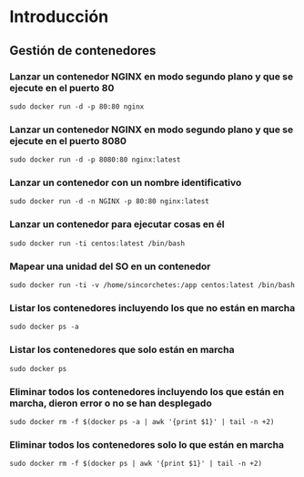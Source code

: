 # Introducción

## Gestión de contenedores

### Lanzar un contenedor NGINX en modo segundo plano y que se ejecute en el puerto 80

```
sudo docker run -d -p 80:80 nginx
```

### Lanzar un contenedor NGINX en modo segundo plano y que se ejecute en el puerto 8080

```
sudo docker run -d -p 8080:80 nginx:latest
```

### Lanzar un contenedor con un nombre identificativo

```
sudo docker run -d -n NGINX -p 80:80 nginx:latest
```

### Lanzar un contenedor para ejecutar cosas en él

```
sudo docker run -ti centos:latest /bin/bash
```

### Mapear una unidad del SO en un contenedor

```
sudo docker run -ti -v /home/sincorchetes:/app centos:latest /bin/bash
```

### Listar los contenedores incluyendo los que no están en marcha

```
sudo docker ps -a
```

### Listar los contenedores que solo están en marcha

```
sudo docker ps
```

### Eliminar todos los contenedores incluyendo los que están en marcha, dieron error o no se han desplegado

```
sudo docker rm -f $(docker ps -a | awk '{print $1}' | tail -n +2)
```

### Eliminar todos los contenedores solo lo que están en marcha

```
sudo docker rm -f $(docker ps | awk '{print $1}' | tail -n +2)
```